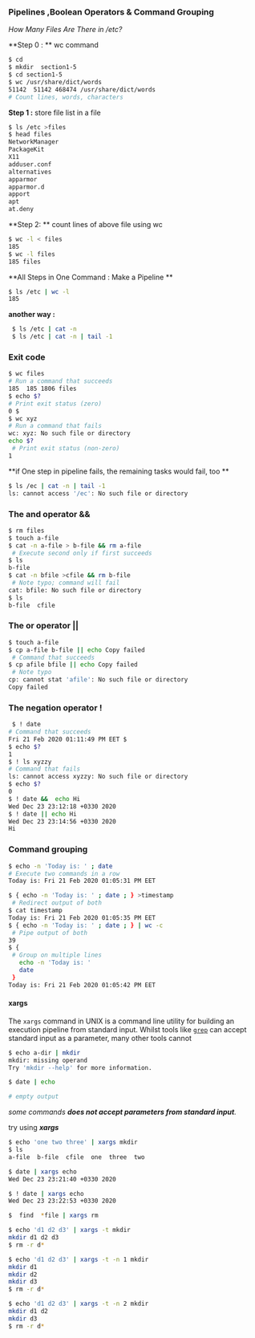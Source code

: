 ### Pipelines ,Boolean Operators & Command Grouping

*How Many Files Are There in /etc?*

**Step 0 : ** wc command

```bash
$ cd
$ mkdir  section1-5
$ cd section1-5
$ wc /usr/share/dict/words
51142  51142 468474 /usr/share/dict/words 
# Count lines, words, characters
```

**Step 1 :** store file list in a file

```bash
$ ls /etc >files
$ head files
NetworkManager
PackageKit
X11
adduser.conf
alternatives
apparmor
apparmor.d
apport
apt
at.deny
```
**Step 2: ** count lines of above file using wc

```bash
$ wc -l < files
185
$ wc -l files 
185 files
```



**All Steps in One Command : Make a Pipeline **

```bash
$ ls /etc | wc -l 
185 
```

**another way :** 

```bash
 $ ls /etc | cat -n
 $ ls /etc | cat -n | tail -1
```



### Exit code


```bash
$ wc files
# Run a command that succeeds
185  185 1806 files
$ echo $?
# Print exit status (zero)
0 $
$ wc xyz
# Run a command that fails
wc: xyz: No such file or directory
echo $?
 # Print exit status (non-zero)
1 

```


**if One step in pipeline fails, the remaining tasks would fail, too **

```bash
$ ls /ec | cat -n | tail -1
ls: cannot access '/ec': No such file or directory
```

### The and operator &&

```bash
$ rm files
$ touch a-file
$ cat -n a-file > b-file && rm a-file
 # Execute second only if first succeeds
$ ls
b-file 
$ cat -n bfile >cfile && rm b-file
 # Note typo; command will fail
cat: bfile: No such file or directory 
$ ls
b-file  cfile 
```



### The or operator ||


```bash
$ touch a-file
$ cp a-file b-file || echo Copy failed
 # Command that succeeds
$ cp afile bfile || echo Copy failed
 # Note typo
cp: cannot stat 'afile': No such file or directory 
Copy failed 
```



### The negation operator !

```bash
 $ ! date
# Command that succeeds
Fri 21 Feb 2020 01:11:49 PM EET $  
$ echo $?
1 
$ ! ls xyzzy
# Command that fails
ls: cannot access xyzzy: No such file or directory 
$ echo $?
0 
$ ! date &&  echo Hi
Wed Dec 23 23:12:18 +0330 2020
$ ! date || echo Hi
Wed Dec 23 23:14:56 +0330 2020
Hi
```


### Command grouping

```bash
$ echo -n 'Today is: ' ; date
# Execute two commands in a row
Today is: Fri 21 Feb 2020 01:05:31 PM EET 

$ { echo -n 'Today is: ' ; date ; } >timestamp
 # Redirect output of both
$ cat timestamp
Today is: Fri 21 Feb 2020 01:05:35 PM EET 
$ { echo -n 'Today is: ' ; date ; } | wc -c
 # Pipe output of both
39 
$ {
 # Group on multiple lines
   echo -n 'Today is: '
   date
 }
Today is: Fri 21 Feb 2020 01:05:42 PM EET 
```



#### xargs

The `xargs` command in UNIX is a command line utility for building an execution pipeline from standard input. Whilst tools like [`grep`](https://shapeshed.com/unix-grep/) can accept standard input as a parameter, many other tools cannot



```bash
$ echo a-dir | mkdir
mkdir: missing operand
Try 'mkdir --help' for more information.

$ date | echo 

# empty output

```



*some commands **does not accept parameters from standard input**.*

try using ***xargs***

```bash
$ echo 'one two three' | xargs mkdir
$ ls 
a-file  b-file  cfile  one  three  two

$ date | xargs echo
Wed Dec 23 23:21:40 +0330 2020

$ ! date | xargs echo
Wed Dec 23 23:22:53 +0330 2020

$  find  *file | xargs rm

$ echo 'd1 d2 d3' | xargs -t mkdir
mkdir d1 d2 d3
$ rm -r d* 

$ echo 'd1 d2 d3' | xargs -t -n 1 mkdir
mkdir d1
mkdir d2
mkdir d3
$ rm -r d* 

$ echo 'd1 d2 d3' | xargs -t -n 2 mkdir
mkdir d1 d2
mkdir d3
$ rm -r d* 
```

